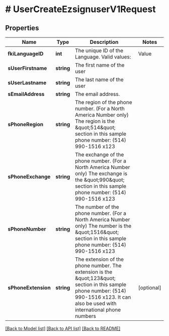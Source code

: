 # # UserCreateEzsignuserV1Request

## Properties

Name | Type | Description | Notes
------------ | ------------- | ------------- | -------------
**fkiLanguageID** | **int** | The unique ID of the Language.  Valid values:  |Value|Description| |-|-| |1|French| |2|English| |
**sUserFirstname** | **string** | The first name of the user |
**sUserLastname** | **string** | The last name of the user |
**sEmailAddress** | **string** | The email address. |
**sPhoneRegion** | **string** | The region of the phone number. (For a North America Number only)  The region is the \&quot;514\&quot; section in this sample phone number: (514) 990-1516 x123 |
**sPhoneExchange** | **string** | The exchange of the phone number. (For a North America Number only)  The exchange is the \&quot;990\&quot; section in this sample phone number: (514) 990-1516 x123 |
**sPhoneNumber** | **string** | The number of the phone number. (For a North America Number only)  The number is the \&quot;1516\&quot; section in this sample phone number: (514) 990-1516 x123 |
**sPhoneExtension** | **string** | The extension of the phone number.  The extension is the \&quot;123\&quot; section in this sample phone number: (514) 990-1516 x123.  It can also be used with international phone numbers | [optional]

[[Back to Model list]](../../README.md#models) [[Back to API list]](../../README.md#endpoints) [[Back to README]](../../README.md)
